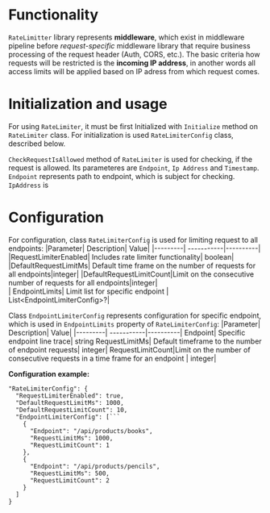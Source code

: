 # Functionality

`RateLimitter` library represents **middleware**, which exist in middleware pipeline before *request-specific* middleware library that require business processing of the request header (Auth, CORS, etc.). 
The basic criteria how requests will be restricted is the **incoming IP address**, in another words all access limits will be applied based on IP adress from which request comes.

# Initialization and usage

For using `RateLimiter`, it must be first Initialized with `Initialize` method on `RateLimiter` class. For initialization is used `RateLimiterConfig` class, described below.

`CheckRequestIsAllowed` method of `RateLimiter` is used for checking, if the request is allowed. Its parameteres are `Endpoint`, `Ip Address` and `Timestamp`. `Endpoint` represents path to endpoint, which is subject for checking. `IpAddress` is 

# Configuration

For configuration, class `RateLimiterConfig` is used for limiting request to all endpoints:
|Parameter|	Description|	Value|
|---------| -----------|----------|
|RequestLimiterEnabled|	Includes rate limiter functionality|	boolean|
|DefaultRequestLimitMs| Default time frame on the number of requests for all endpoints|integer|
|DefaultRequestLimitCount|Limit on the consecutive number of requests for all endpoints|integer|	
| EndpointLimits|	Limit list for specific endpoint | List&lt;EndpointLimiterConfig&gt;?|

Class `EndpointLimiterConfig` represents configuration for specific endpoint, which is used in `EndpointLimits` property of `RateLimiterConfig`:
|Parameter|	Description|	Value|
|---------| -----------|----------|
Endpoint|	Specific endpoint line trace|	string
RequestLimitMs|	Default timeframe to the number of endpoint requests| integer|
RequestLimitCount|Limit on the number of consecutive requests in a time frame for an endpoint | integer|
  
**Configuration example:**

```
"RateLimiterConfig": {
  "RequestLimiterEnabled": true,
  "DefaultRequestLimitMs": 1000,
  "DefaultRequestLimitCount": 10,
  "EndpointLimiterConfig": [```
    {
      "Endpoint": "/api/products/books",
      "RequestLimitMs": 1000,
      "RequestLimitCount": 1
    },
    {
      "Endpoint": "/api/products/pencils",
      "RequestLimitMs": 500,
      "RequestLimitCount": 2
    }
  ]
} 
```

